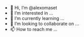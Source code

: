 - 👋 Hi, I’m @alexomaset
- 👀 I’m interested in ...
- 🌱 I’m currently learning ...
- 💞️ I’m looking to collaborate on ...
- 📫 How to reach me ...

<!---
alexomaset/alexomaset is a ✨ special ✨ repository because its `README.md` (this file) appears on your GitHub profile.
You can click the Preview link to take a look at your changes.
--->
